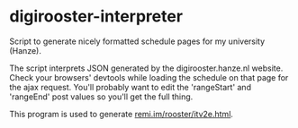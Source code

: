 # digirooster-interpreter

Script to generate nicely formatted schedule pages for my university (Hanze).

The script interprets JSON generated by the digirooster.hanze.nl website. Check your browsers' devtools while loading the schedule on that page for the ajax request.
You'll probably want to edit the 'rangeStart' and 'rangeEnd' post values so you'll get the full thing.

This program is used to generate [remi.im/rooster/itv2e.html](https://remi.im/rooster/itv2e.html).
